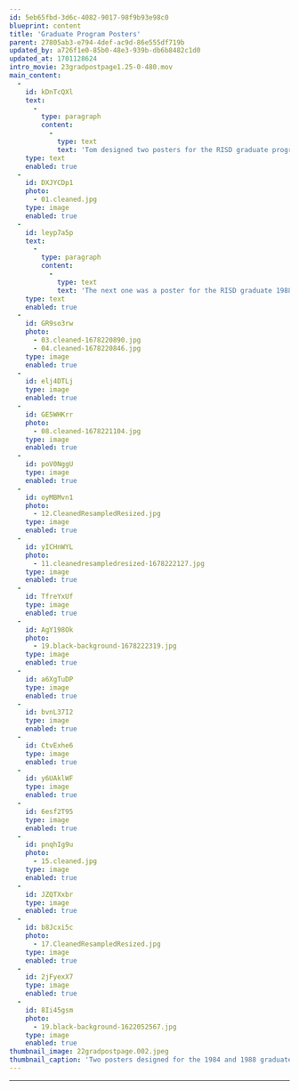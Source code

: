 ```yaml
---
id: 5eb65fbd-3d6c-4082-9017-98f9b93e98c0
blueprint: content
title: 'Graduate Program Posters'
parent: 27805ab3-e794-4def-ac9d-86e555df719b
updated_by: a726f1e0-85b0-48e3-939b-db6b8482c1d0
updated_at: 1701128624
intro_movie: 23gradpostpage1.25-0-480.mov
main_content:
  -
    id: kDnTcQXl
    text:
      -
        type: paragraph
        content:
          -
            type: text
            text: 'Tom designed two posters for the RISD graduate programs at RISD. This one was in 1984.'
    type: text
    enabled: true
  -
    id: DXJYCDp1
    photo:
      - 01.cleaned.jpg
    type: image
    enabled: true
  -
    id: leyp7a5p
    text:
      -
        type: paragraph
        content:
          -
            type: text
            text: 'The next one was a poster for the RISD graduate 1988 programs at RISD. To exemplify the principle of his teaching (follow the process) he documented the whole design process thoroughly: taking photographs wherever he visited studios around the RISD campus as visual notations to capture character in details; sensing relation values of images as they came together, playing with typography from letters to texts and how these could work with images and as images. This visual search (versus "research") became resolved in the poster that allowed at first only 2-color printing but expanded at the end to allow for a 3rd color. '
    type: text
    enabled: true
  -
    id: GR9so3rw
    photo:
      - 03.cleaned-1678220890.jpg
      - 04.cleaned-1678220846.jpg
    type: image
    enabled: true
  -
    id: elj4DTLj
    type: image
    enabled: true
  -
    id: GE5WHKrr
    photo:
      - 08.cleaned-1678221104.jpg
    type: image
    enabled: true
  -
    id: poV0NggU
    type: image
    enabled: true
  -
    id: oyMBMvn1
    photo:
      - 12.CleanedResampledResized.jpg
    type: image
    enabled: true
  -
    id: yICHnWYL
    photo:
      - 11.cleanedresampledresized-1678222127.jpg
    type: image
    enabled: true
  -
    id: TfreYxUf
    type: image
    enabled: true
  -
    id: AgY198Ok
    photo:
      - 19.black-background-1678222319.jpg
    type: image
    enabled: true
  -
    id: a6XgTuDP
    type: image
    enabled: true
  -
    id: bvnL37I2
    type: image
    enabled: true
  -
    id: CtvExhe6
    type: image
    enabled: true
  -
    id: y6UAklWF
    type: image
    enabled: true
  -
    id: 6esf2T95
    type: image
    enabled: true
  -
    id: pnqhIg9u
    photo:
      - 15.cleaned.jpg
    type: image
    enabled: true
  -
    id: JZQTXxbr
    type: image
    enabled: true
  -
    id: b8Jcxi5c
    photo:
      - 17.CleanedResampledResized.jpg
    type: image
    enabled: true
  -
    id: 2jFyexX7
    type: image
    enabled: true
  -
    id: 8Ii45gsm
    photo:
      - 19.black-background-1622052567.jpg
    type: image
    enabled: true
thumbnail_image: 22gradpostpage.002.jpeg
thumbnail_caption: 'Two posters designed for the 1984 and 1988 graduate programs at the Rhode Island School of Design.'
---
```

---
